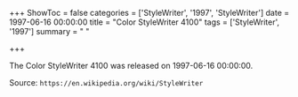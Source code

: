 +++
ShowToc = false
categories = ['StyleWriter', '1997', 'StyleWriter']
date = 1997-06-16 00:00:00
title = "Color StyleWriter 4100"
tags = ['StyleWriter', '1997']
summary = " "

+++

The Color StyleWriter 4100 was released on 1997-06-16 00:00:00.

Source: `https://en.wikipedia.org/wiki/StyleWriter`
